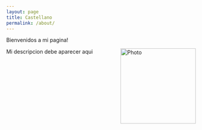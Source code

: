 ```yaml
---
layout: page
title: Castellano
permalink: /about/
---
```


Bienvenidos a mi pagina!

<img src="/assets/photo2.jpg" alt="Photo" align="right" style="width: 200px;"/>

Mi descripcion debe aparecer aqui




